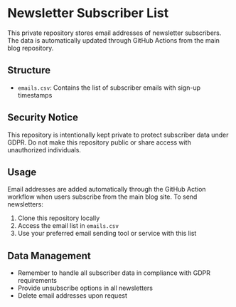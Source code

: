 # Newsletter Subscriber List

This private repository stores email addresses of newsletter subscribers. The data is automatically updated through GitHub Actions from the main blog repository.

## Structure

- `emails.csv`: Contains the list of subscriber emails with sign-up timestamps

## Security Notice

This repository is intentionally kept private to protect subscriber data under GDPR. Do not make this repository public or share access with unauthorized individuals.

## Usage

Email addresses are added automatically through the GitHub Action workflow when users subscribe from the main blog site. To send newsletters:

1. Clone this repository locally
2. Access the email list in `emails.csv`
3. Use your preferred email sending tool or service with this list

## Data Management

- Remember to handle all subscriber data in compliance with GDPR requirements
- Provide unsubscribe options in all newsletters
- Delete email addresses upon request
